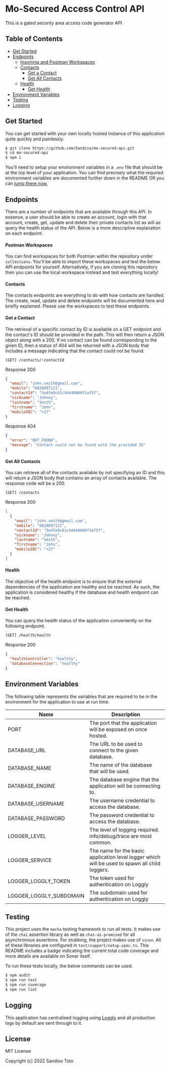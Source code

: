 # Mo-Secured Access Control API

This is a gated security area access code generator API

## Table of Contents
- [Get Started](#get-started)
- [Endpoints](#endpoints)
    - [Insomnia and Postman Workspaces](#insomnia-and-postman-workspaces)
    - [Contacts](#contacts)
        - [Get a Contact](#get-a-contact)
        - [Get All Contacts](#get-all-contacts)
    - [Health](#health)
        - [Get Health](#get-health)
- [Environment Variables](#environment-variables)
- [Testing](#testing)
- [Logging](#logging)

## Get Started
You can get started with your own locally hosted instance of this application quite quickly and painlessly.
```bash
$ git clone https://github.com/Sandiso/mo-secured-api.git
$ cd mo-secured-api
$ npm i
```
You'll need to setup your environment variables in a `.env` file that should be at the top level of your application.
You can find precisely what the required environment variables are documented further down in the README OR you can
[jump there now.](#environment-variables)

## Endpoints
There are a number of endpoints that are available through this API. In essence, a user should be able to create an
account, login with that account, create, get, update and delete their private contacts list as will as query the health
status of the API. Below is a more descriptive explanation on each endpoint.

#### Postman Workspaces
You can find workspaces for both Postman within the repository under `collections`. You'll be able to
import these workspaces and test the below API endpoints for yourself. Alternatively, if you are cloning this repository
then you can use the local workspace instead and test everything locally!

#### Contacts
The contacts endpoints are everything to do with how contacts are handled. The create, read, update and delete endpoints
will be documented here and briefly explained. Please use the workspaces to test these endpoints.

#### Get a Contact
The retrieval of a specific contact by ID is available on a GET endpoint and the contact's ID should be provided in the
path. This will then return a JSON object along with a 200. If no contact can be found corresponding to the given ID,
then a status of 404 will be returned with a JSON body that includes a message indicating that the contact could not be
found.

`[GET] /contacts/:contactId`

Response 200
```json
{
  "email": "john.smith@gmail.com",
  "mobile": "0828097121",
  "contactId": "5e4fe9c61c9d440000f3af57",
  "nickname": "Johnny",
  "lastname": "Smith",
  "firstname": "John",
  "mobileIDC": "+27"
}
```

Response 404
```json
{
  "error": "NOT_FOUND",
  "message": "Contact could not be found with the provided ID"
}
```

#### Get All Contacts
You can retrieve all of the contacts available by not specifying an ID and this will return a JSON body that contains
an array of contacts available. The response code will be a 200.

`[GET] /contacts`

Response 200
```json
[
  {
    "email": "john.smith@gmail.com",
    "mobile": "0828097121",
    "contactId": "5e4fe9c61c9d440000f3af57",
    "nickname": "Johnny",
    "lastname": "Smith",
    "firstname": "John",
    "mobileIDC": "+27"
  }
]
```

#### Health
The objective of the health endpoint is to ensure that the external dependencies of the application are healthy and be
reached. As such, the application is considered healthy if the database and health endpoint can be reached.

#### Get Health
You can query the health status of the application conveniently on the following endpoint.

`[GET] /health/health`

Response 200
```json
{
  "healthController": "healthy",
  "databaseConnection": "healthy"
}
```

## Environment Variables
The following table represents the variables that are required to be in the environment for the application to use at
run time. 

| Name              | Description                                                                                    |
|-------------------|------------------------------------------------------------------------------------------------|
| PORT              | The port that the application will be exposed on once hosted.                                  | 
| DATABASE_URL      | The URL to be used to connect to the given database.                                           |
| DATABASE_NAME     | The name of the database that will be used.                                                    |
| DATABASE_ENGINE   | The database engine that the application will be connecting to.                                |
| DATABASE_USERNAME | The username credential to access the database.                                                |
| DATABASE_PASSWORD | The password credential to access the database.                                                |
| LOGGER_LEVEL      | The level of logging required. info/debug/trace are most common.                               |
| LOGGER_SERVICE    | The name for the basic application level logger which will be used to spawn all child loggers. |
| LOGGER_LOGGLY_TOKEN     | The token used for authentication on Loggly                                              |
| LOGGER_LOGGLY_SUBDOMAIN | The subdomain used for authentication on Loggly                                          |

## Testing
This project uses the `mocha` testing framework to run all tests. It makes use of the `chai` assertion library as well
as `chai-as-promised` for all asynchronous assertions. For stubbing, the project makes use of `sinon`. All of these
libraries are configured in `test/support/setup.spec.ts`. This README includes a badge indicating the current total
code coverage and more details are available on Sonar itself.

To run these tests locally, the below commands can be used.

```bash
$ npm audit
$ npm run test
$ npm run coverage
$ npm run lint
```

## Logging
This application has centralised logging using [Loggly](http://loggly.com/) and all production logs by default are sent
through to it.

## License
MIT License

Copyright (c) 2022 Sandiso Toto
